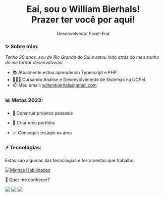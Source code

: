 <h1 align='center'>
  Eai, sou o William Bierhals!
  <br/>
  Prazer ter você por aqui!
</h1>

<p align='center'>
  Desenvolvedor Front-End
</p>

### ✨ Sobre mim:

<p>
  <em>
    Tenho 20 anos, sou de Rio Grande do Sul e estou indo atrás do meu sonho de me tornar desenvolvedor.
  </em>
</p>

- 📚 Atualmente estou aprendendo Typescript e PHP.
- 👨🏼‍💻 Cursando Análise e Desenvolvimento de Sistemas na UCPel.
- 📫 Meu email: willambierhals@gmail.com

### 📊 Metas 2023:

- 🧩 Construir projetos pessoais

- 📂 Criar meu portfólio

- 📈 Conseguir estágio na área

### ⚡ Tecnologias:

Estas são algumas das tecnologias e ferramentas que trabalho:

[![Minhas Habilidades](https://skillicons.dev/icons?i=html,css,javascript,react,firebase,styledcomponents,ts)](https://skillicons.dev)

💬 Quer me conhecer?

<div>
  <a href="https://www.linkedin.com/in/william-bierhals-971b84222/" target="_blank"><img src="https://img.shields.io/badge/-LinkedIn-%230077B5?style=for-the-badge&logo=linkedin&logoColor=white" target="_blank"></a>
  <a href="https://api.whatsapp.com/send/?phone=%2B5553984389423&text&app_absent=0" target="_blank"><img src="https://img.shields.io/badge/WhatsApp-25D366?style=for-the-badge&logo=whatsapp&logoColor=white" target="_blank"></a>
  <a href = "mailto:willambierhals@gmail.com"><img src="https://img.shields.io/badge/-Gmail-%23333?style=for-the-badge&logo=gmail&logoColor=white" target="_blank"></a>
</div>
